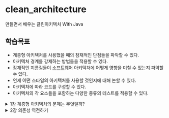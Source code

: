 # clean_architecture
만들면서 배우는 클린아키텍처 With Java
## 학습목표
- 계층형 아키텍처를 사용했을 때의 잠재적인 단점들을 파악할 수 있다.
- 아키텍처 경계를 강제하는 방법들을 적용할 수 있다.
- 잠재적인 지름길들이 소프트웨어 아키텍처에 어떻게 영향을 미칠 수 있는지 파악할 수 있다.
- 언제 어떤 스타일의 아키텍처를 사용할 것인지에 대해 논할 수 있다.
- 아키텍처에 따라 코드를 구성할 수 있다.
- 아키텍처의 각 요소들을 포함하는 다양한 종류의 테스트를 적용할 수 있다.

<details>
<summary>1장 계층형 아키텍처의 문제는 무엇일까?</summary>
<div markdown="1">

#### 웹  계층, 도메인 계층, 영속성 계층으로 구성된  전통적인 웹 애플리케이션 구조
[![2022-09-29-01-17-58.png](https://i.postimg.cc/wBp1HRMf/2022-09-29-01-17-58.png)](https://postimg.cc/PCSXQxmY)
- 위의 웹계층에서는 요청을 받아 도메인 혹은 비즈니스 계층에 있는 서비스로 요청을 보낸다. 서비스에서는 필요한 비즈니스 로직을 수행하고, 도메인 엔티티의 현재 상태를 조회하거나 변경하기 위해서 영속성 컴포넌트를 호출한다.
- 사실 계층형 아키텍처는 견고한 패턴이다. 계층을 잘 이해하고 구성한다면 웹 계층이나 영속성 계층에 독립적으로 도메인 로직을 작성할 수 있다.

#### 그렇다면 계층형 아키텍처의 문제점은 무엇일까?
- 코드에 나쁜 습관들이 스며들기 쉽게 만들고 시간이 지날수록 S/W를 점점 더 변경하기 어렵게 만드는 수많은 허점들을 노출한다.

계층형 아키텍처는 데이터베이스 주도 설계를 유도
----------------
- 정의에 따르면 전통적인 아키텍처의 토대는 DB이다.
- 웹 계층은 도메인 계층에 의존하고, 도메인 계층은 영속성 계층에 의존하기 때문에 자연스레 DB에 의존하게 된다.

### 그렇다면 우리는 왜 '도메인 로직'이 아닌 '데이터베이스'를 토대로 아키텍처를 만드는 걸까?
- 우리는 보통 DB구조를 먼저 생각하고, 이를 토대로 도메인 로직을 구현한다. 이는 전통적인 계층형 아키텍처에서는 합리적인 방법이다. 하지만 비즈니스 관점에서는 전혀 맞지 않다.
- 다른 무엇보다도 도메인 로직을 먼저 만들어야 한다. 그래야만 우리가 로직을 제대로 이해했는지 확인할 수 있다.
- 또 우리가 DB 중심적으로 아키텍처가 만들어지는 이유 중 큰 원인은 ORM 프레임워크를 사용하기 때문이다. 왜냐하면 ORM 프레임워크를 계층형 아키텍처와 결합하면 비즈니스 규칙을 영속성 관점과 섞고 싶은 유혹을 쉽게 받기 때문이다.
  [![2022-09-29-01-31-24.png](https://i.postimg.cc/BZNsnYQf/2022-09-29-01-31-24.png)](https://postimg.cc/JtySTQkp)
- 위 그림과 같이 ORM에 의해 관리되는 엔티티들은 일반적으로 영속성 계층에 둔다. 계층은 아래 방향으로만 접근 가능하기 때문에 도메인 계층에서는 이러한 엔티티에 접근 할 수 있다. 그리고 이러한 엔티티에 접근할 수 있다면 분명 사용되기 마련...!!!
- 하지만 이렇게 되면 영속성 계층과 도메인 계층 사이에 강한 결합이 생기됩니다.
- 영속성 코드가 사실상 도메인 코드에 녹아들어가서 둘 중 하나만 바꾸는 것이 어려워진다.. 이는 유연하고 선택의 폭을 넓혀준다던 계층형 아키텍처의 목표와 반대되는 상황이다.

테스트하기 어려워진다.
--------------
- 계층형 아키텍처를 사용할 때 일반적으로 나타나는 변화의 형태는 계층을 건너뛰는 것이다. 엔티티의 필드를 단 하나만 조작하면 되는 경우 웹 계층에서 바로 영속성 계층에 접근하면 도메인 계층을 건드릴 필요가 없지 않나..?
  [![2022-09-29-01-38-50.png](https://i.postimg.cc/x1VcKpHp/2022-09-29-01-38-50.png)](https://postimg.cc/GHzLRQXv)
### 위 그림에는 두 가지 문제점이 있다.
1. 단 하나의 필드를 조작하는 것에 불과하더라도 도메인 로직을 웹 계층에 구현하게 된다는 것. 앞으로 유스케이스가 확장된다면 더 많은 도메인 로직을 웹 계층에 추가해서 애플리케이션 전반에 걸쳐 책임이 섞이고 핵심 도메인 로직들이 퍼져나갈 확률이 높다.
2. 웹 계층 테스트에서 도메인 계층뿐 아니라 영속성 계층도 모킹(Mocking) 해야 한다는 것이다. 이렇게 되면 단위 테스트의 복잡도가 올라간다.(이건 나의 경험담...🥹)

동시 작업이 어려워진다.
---------------
**"지연되는 소프트웨어 프로젝트에 인력을 더하는 것은 개발을 늦출뿐이다."** - 브룩스
- 만약 애플리케이션에 새로운 유스케이스를 추가한다고 생각해보자. 개발자는 3명이 있다. 한명은 웹 계층에 필요한 기능을 추가할 수 있고, 다른 한 명은 도메인 계층에, 그리고 나머지개발자는 영속성 계층에 기능을 추가한다?? **계층형 아키텍처에서는 이렇게 작업을 할 수 없다.** 모든 것이 영속성 계층 위에 만들어지기 때문에 영속성 계층을 먼저 개발해야 하고, 그 다음에 도메인, 마지막에 웹 계층을 만들어야한다... 그렇기 때문에 동시작업은 불가능하다.
</div>
</details>

<details>
<summary>2장 의존성 역전하기</summary>
<div markdown="1">

- 이번장에서는 단일 책임 원칙과 의존성 역전 원칙에 대해 이야기하는 것으로 시작한다. 두 원칙은 SOLID 원칙에서 'S'와 'D'를 담당하고 있다.
----------
단일 책임 원칙
--------------
- 일반적인 해석은 다음과 같다.
  **하나의 컴포넌트는 오로지 한 가지 일만 해야하고, 그것을 올바르게 수행해야 한다**
  맞는 말이지만 실제 의도는 아니다.

- 실제 정의는 다음과 같다.
  **컴포넌트를 변경하는 이유는 오직 하나뿐이어야 한다.**
  즉, 컴포넌트를 변경할 이유가 오로지 한 가지라면 컴포넌트는 딱 한 가지 일만 하게 된다. 하지만 이보다 더 중요한 것은 변경할 이유가 오직 한 가지라는 그 자체다.

[![2022-09-29-22-32-50.png](https://i.postimg.cc/L81zXDfz/2022-09-29-22-32-50.png)](https://postimg.cc/xX9kpK6C)
- 위 그림에서 컴포넌트 A는 다른 여러 컴포넌트에 의존하는(직접적이든 전이된 것이든) 반면 컴포넌트 E는 의존하는 것이 전혀 없다.
- 컴포넌트 E를 변경할 유일한 이유는 새로운 요구사항에 의해 E의 기능을 바꿔야 할 때 뿐이다. 반면 컴포넌트 A의 경우는 모든 커포넌트에 의존하고 있기 때문에 다른 어떤 컴포넌트가 바뀌든지 같이 바뀌어야함... (오늘 버그를 수정하는 API Service Layer 진짜 딱 이 모양 이꼴이어서 진짜 너무 힘들었다...🥹)

→ 많은 콛느느 단일 책임 원칙을 위반하기 때문에 시간이 갈수록 변경하기가 더 어려워지고 그로 인해 변경 비용도 증가한다.(진짜 뼈저리게 느끼고 있음...하..)
-------------

의존성 역전 원칙
-----------------
- 계층형 아키텍처에서 계층 간 의존성은 항상 다음 계층인 아래 방향을 가리킨다. 단일 책임 원칙을 고수준에서 적용할 때 상위 게층들이 하위 계층들에 비해 변경할 이유가 더 많다는 것을 알 수 있다.
  그렇다면 영속성 계층에 대한 도메인 계층의 의존성 때문에 영속성 계층을 변경할 때마다 잠재거으로 도메인 계층도 변경해야 할까??? 놉!!! 그래서는 안된다. **도메인 코드**는 애플리케이션에서 가장 중요한 코드이기 때문에 변경이 되면 안된다. 그렇다면 어떻게 How?? 이 의존성을 제거할 수 있을까?

### 의존성 역전 원칙
- 코드상의 어떤 의존성이든 그 방향을 바 꿀 수(역전시킬 수) 있다.

[![2022-09-29-23-51-59.png](https://i.postimg.cc/CxVhtR9s/2022-09-29-23-51-59.png)](https://postimg.cc/bs3fSwyZ)
- 도메인 계층에 인터페이스를 도입함으로써 의존성을 역전시킬 수 있고, 그 덕분에 영속성 계층이 도메인 계층에 의존하게 된다.
- ----------

 클린 아키텍처
-----------------
- 로버트 C.마틴은 비즈니스 규칙은 프레임워크, 데이터베이스, UI 기술, 그 밖의 외부 애플리케이션이나 인터페이스로부터 독립적일 수 있다고 이야기했는데, 이는 **도메인 코드가 바깥으로 향하는 어떤 의존성도 없어야 함을 의미한다.**
  [![2022-09-30-00-00-45.png](https://i.postimg.cc/JhKRsmPw/2022-09-30-00-00-45.png)](https://postimg.cc/R33kYkkG)
- 클린 아키텍처의 추상적 모습이다.
- 도메인 코드에서 어떤 영속성 프레임워크나 UI 프레임워크가 사용되는지 알 수 없기 때문에 특정 프레임워크에 특화된 코드를 가질 수 없고 비즈니스 규칙에 집주할 수 있다.

### 클린 아키텍처의 대가
- 도메인 계층이 영속성이나 UI 같은 외부 계층과 철저하게 분리돼야 하므로 애플리케이션의 엔티티에 대한 모델을 각 계층에서 유지보수 해야한다는 단점이 있다.

**예를들어보자**
- 영속성 계층에서 ORM( 객체-관계 매핑 ) 프레임워크를 사용한다고 한다고 치자. 일반적으로 ORM 프레임워크는 데이터베이스 구조 및 객체 필드와 데이터베이스 칼럼의 매핑을 서술한 메타데이터를 담고 있는 엔티티 클래스를 필요로 한다. 하지만 도메인 계층은 영속성 계층을 모르기 때문에 도메인 계층에서 사용한 엔티티 클래스를 영속성계층에서 함께 사용할 수 없고 두 계층에서 각각 엔티티를 만들어야한다. **즉, 도메인 계층과 영속성 계층이 데이터를 주고받을 때 두엔티티를 서로 변환해야 한다는 뜻이다.**
- 하지만 이 부분은 바람직하다고 한다. 왜냐!! 이것이 바로 도메인 코드를 프레임워크에 특화된 문제로 부터 해방 시키고자 했던 결합이 제거된 상태이기 때문이다...!

</div>
</details>
